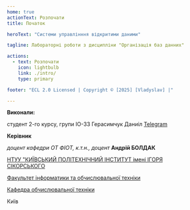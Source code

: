 ```yaml
---
home: true
actionText: Розпочати
title: Початок

heroText: "Системи управлінння відкритими даними"

tagline: Лабораторні роботи з дисципліни "Організація баз данних"

actions:
  - text: Розпочати
    icon: lightbulb
    link: ./intro/
    type: primary

footer: "ECL 2.0 Licensed | Copyright © [2025] [Vladyslav] |"

---
```



**Виконали:** 

студент 2-го курсу, групи ІО-33 Герасимчук Даниіл [Telegram](https://web.telegram.org/k/#@den477k)


**Керівник**

*доцент кафедри ОТ ФІОТ, к.т.н., доцент*<span padding-right:5em></span> **Андрій БОЛДАК** 

[НТУУ "КИЇВСЬКИЙ ПОЛІТЕХНІЧНИЙ ІНСТИТУТ імені ІГОРЯ СІКОРСЬКОГО](https://kpi.ua/)

[Факультет інформатики та обчислювальної техніки](https://fiot.kpi.ua/)

[Кафедра обчислювальної техніки](https://comsys.kpi.ua/)

Київ
